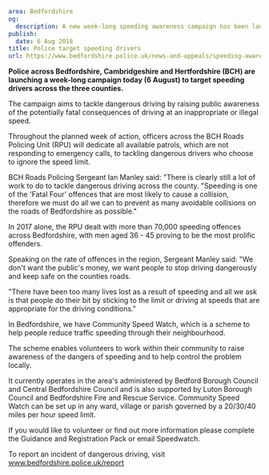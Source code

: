 ```yaml
area: Bedfordshire
og:
  description: A new week-long speeding awareness campaign has been launched across Bedfordshire, Cambridgeshire and Hertfordshire (BCH).
publish:
  date: 6 Aug 2018
title: Police target speeding drivers
url: https://www.bedfordshire.police.uk/news-and-appeals/speeding-awareness-campaign-aug18
```

**Police across Bedfordshire, Cambridgeshire and Hertfordshire (BCH) are launching a week-long campaign today (6 August) to target speeding drivers across the three counties.**

The campaign aims to tackle dangerous driving by raising public awareness of the potentially fatal consequences of driving at an inappropriate or illegal speed.

Throughout the planned week of action, officers across the BCH Roads Policing Unit (RPU) will dedicate all available patrols, which are not responding to emergency calls, to tackling dangerous drivers who choose to ignore the speed limit.

BCH Roads Policing Sergeant Ian Manley said: "There is clearly still a lot of work to do to tackle dangerous driving across the county. "Speeding is one of the 'Fatal Four' offences that are most likely to cause a collision, therefore we must do all we can to prevent as many avoidable collisions on the roads of Bedfordshire as possible."

In 2017 alone, the RPU dealt with more than 70,000 speeding offences across Bedfordshire, with men aged 36 - 45 proving to be the most prolific offenders.

Speaking on the rate of offences in the region, Sergeant Manley said: "We don't want the public's money, we want people to stop driving dangerously and keep safe on the counties roads.

"There have been too many lives lost as a result of speeding and all we ask is that people do their bit by sticking to the limit or driving at speeds that are appropriate for the driving conditions."

In Bedfordshire, we have Community Speed Watch, which is a scheme to help people reduce traffic speeding through their neighbourhood.

The scheme enables volunteers to work within their community to raise awareness of the dangers of speeding and to help control the problem locally.

It currently operates in the area's administered by Bedford Borough Council and Central Bedfordshire Council and is also supported by Luton Borough Council and Bedfordshire Fire and Rescue Service. Community Speed Watch can be set up in any ward, village or parish governed by a 20/30/40 miles per hour speed limit.

If you would like to volunteer or find out more information please complete the Guidance and Registration Pack or email Speedwatch.

To report an incident of dangerous driving, visit www.bedfordshire.police.uk/report
